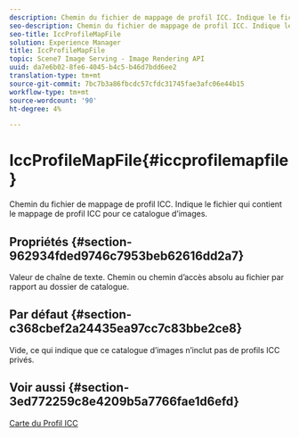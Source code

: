 ```yaml
---
description: Chemin du fichier de mappage de profil ICC. Indique le fichier qui contient le mappage de profil ICC pour ce catalogue d’images.
seo-description: Chemin du fichier de mappage de profil ICC. Indique le fichier qui contient le mappage de profil ICC pour ce catalogue d’images.
seo-title: IccProfileMapFile
solution: Experience Manager
title: IccProfileMapFile
topic: Scene7 Image Serving - Image Rendering API
uuid: da7e6b02-8fe6-4045-b4c5-b46d7bdd6ee2
translation-type: tm+mt
source-git-commit: 7bc7b3a86fbcdc57cfdc31745fae3afc06e44b15
workflow-type: tm+mt
source-wordcount: '90'
ht-degree: 4%

---
```



# IccProfileMapFile{#iccprofilemapfile}

Chemin du fichier de mappage de profil ICC. Indique le fichier qui contient le mappage de profil ICC pour ce catalogue d’images.

## Propriétés {#section-962934fded9746c7953beb62616dd2a7}

Valeur de chaîne de texte. Chemin ou chemin d’accès absolu au fichier par rapport au dossier de catalogue.

## Par défaut {#section-c368cbef2a24435ea97cc7c83bbe2ce8}

Vide, ce qui indique que ce catalogue d’images n’inclut pas de profils ICC privés.

## Voir aussi {#section-3ed772259c8e4209b5a7766fae1d6efd}

[Carte du Profil ICC](../../../../../is-api/image-catalog/image-serving-api-ref/c-image-catalog-reference/c-icc-profile-map-reference/c-icc-profile-map-reference.md#concept-57b9148ce55249cd825cb7ee19ed057c)
